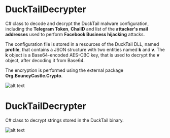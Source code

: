 # DuckTailDecrypter
C# class to decode and decrypt the DuckTail malware configuration, including the **Telegram Token**, **ChaiID** and list of the **attacker's mail addresses** used to perform **Facebook Business hijacking** attacks.

The configuration file is stored in a resources of the DuckTail DLL, named **profile**, that contains a JSON structure with two entities named **k** and **v**. 
The **k** object is a Base64-encoded AES-CBC key, that is used to decrypt the **v** object, after decoding it from Base64. 

The encryption is performed using the external package **Org.BouncyCastle.Crypto**.

![alt text](https://github.com/Microv/DuckTailDecrypter/blob/main/ducktailconfig.png)

# DuckTailDecrypter
C# class to decrypt strings stored in the DuckTail binary.

![alt text](https://github.com/Microv/DuckTailDecrypter/blob/main/dicktailstrings.png)
